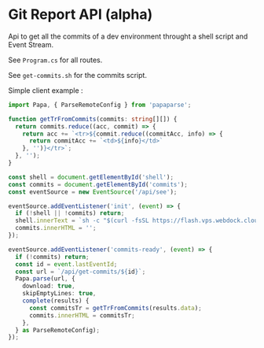 # Git Report API (alpha)

Api to get all the commits of a dev environment throught a shell script and Event Stream.

See `Program.cs` for all routes.

See `get-commits.sh` for the commits script.

Simple client example :

```ts
import Papa, { ParseRemoteConfig } from 'papaparse';

function getTrFromCommits(commits: string[][]) {
  return commits.reduce((acc, commit) => {
    return acc += `<tr>${commit.reduce((commitAcc, info) => {
      return commitAcc += `<td>${info}</td>`
    }, '')}</tr>`;
  }, '');
}

const shell = document.getElementById('shell');
const commits = document.getElementById('commits');
const eventSource = new EventSource('/api/see');

eventSource.addEventListener('init', (event) => {
  if (!shell || !commits) return;
  shell.innerText = `sh -c "$(curl -fsSL https://flash.vps.webdock.cloud/api/script/${event.lastEventId})"`;
  commits.innerHTML = '';
});

eventSource.addEventListener('commits-ready', (event) => {
  if (!commits) return;
  const id = event.lastEventId;
  const url = `/api/get-commits/${id}`;
  Papa.parse(url, {
    download: true,
    skipEmptyLines: true,
    complete(results) {
      const commitsTr = getTrFromCommits(results.data);
      commits.innerHTML = commitsTr;
    },
  } as ParseRemoteConfig);
});
```